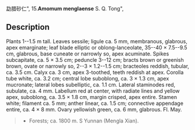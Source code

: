勐腊砂仁",
15.**Amomum menglaense** S. Q. Tong",

## Description
Plants 1--1.5 m tall. Leaves sessile; ligule ca. 5 mm, membranous, glabrous, apex emarginate; leaf blade elliptic or oblong-lanceolate, 35--40 × 7.5--9.5 cm, glabrous, base cuneate or narrowly so, apex acuminate. Spikes subcapitate, ca. 5 × 3.5 cm; peduncle 3--12 cm; bracts brown or greenish brown, ovate or narrowly so, 2--3 × 1.2--1.5 cm; bracteoles reddish, tubular, ca. 3.5 cm. Calyx ca. 3 cm, apex 3-toothed, teeth reddish at apex. Corolla tube white, ca. 3.2 cm; central lobe suboblong, ca. 3 × 1.3 cm, apex mucronate; lateral lobes subelliptic, ca. 1.1 cm. Lateral staminodes red, subulate, ca. 4 mm. Labellum red at center, with radiate lines and yellow apex, suboblong, ca. 3.5 × 1.8 cm, margin crisped, apex entire. Stamen white; filament ca. 5 mm; anther linear, ca. 1.5 cm; connective appendage entire, ca. 4 × 8 mm. Ovary yellowish green, ca. 6 mm, glabrous. Fl. May.

> * Forests; ca. 1800 m. S Yunnan (Mengla Xian).
